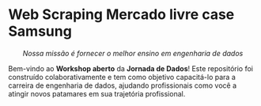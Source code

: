 # Web Scraping Mercado livre case Samsung

<p align="center">
    <em>Nossa missão é fornecer o melhor ensino em engenharia de dados</em>
</p>

Bem-vindo ao **Workshop aberto** da **Jornada de Dados**! Este repositório foi construído colaborativamente e tem como objetivo capacitá-lo para a carreira de engenharia de dados, ajudando profissionais como você a atingir novos patamares em sua trajetória profissional.